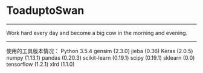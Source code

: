 # ToaduptoSwan
**********************************************************************************************************************
Work hard every day and become a big cow in the morning and evening.
**********************************************************************************************************************


使用的工具版本情况：
Python 3.5.4
gensim (2.3.0)
jieba (0.36)
Keras (2.0.5)
numpy (1.13.1)
pandas (0.20.3)
scikit-learn (0.19.1)
scipy (0.19.1)
sklearn (0.0)
tensorflow (1.2.1)
xlrd (1.1.0)




